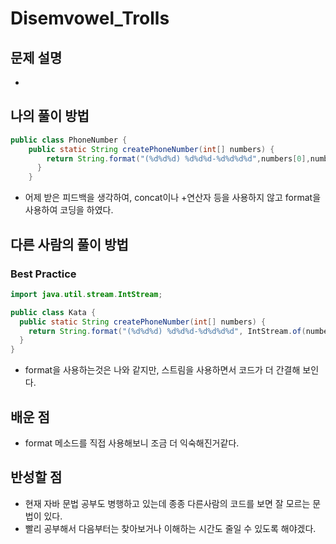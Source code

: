 # Disemvowel_Trolls

## 문제 설명

*  

## 나의 풀이 방법

```java
public class PhoneNumber {
	public static String createPhoneNumber(int[] numbers) {
	    return String.format("(%d%d%d) %d%d%d-%d%d%d%d",numbers[0],numbers[1],numbers[2],numbers[3],numbers[4],numbers[5],numbers[6],numbers[7],numbers[8],numbers[9]);
	  }
	}
```

*  어제 받은 피드백을 생각하여, concat이나 +연산자 등을 사용하지 않고 format을 사용하여 코딩을 하였다.

## 다른 사람의 풀이 방법

### Best Practice

```java
import java.util.stream.IntStream;

public class Kata {
  public static String createPhoneNumber(int[] numbers) {
    return String.format("(%d%d%d) %d%d%d-%d%d%d%d", IntStream.of(numbers).boxed().toArray());
  }
}
```
*   format을 사용하는것은 나와 같지만, 스트림을 사용하면서 코드가 더 간결해 보인다.

## 배운 점

*  format 메소드를 직접 사용해보니 조금 더 익숙해진거같다.



## 반성할 점

*  현재 자바 문법 공부도 병행하고 있는데 종종 다른사람의 코드를 보면 잘 모르는 문법이 있다.
*  빨리 공부해서 다음부터는 찾아보거나 이해하는 시간도 줄일 수 있도록 해야겠다.
